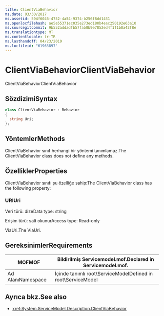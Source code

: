 ```yaml
---
title: ClientViaBehavior
ms.date: 03/30/2017
ms.assetid: 594f6046-4752-4a54-9374-b256f8dd1431
ms.openlocfilehash: ae5e55371ec035e273ed180b4eac250192e63a10
ms.sourcegitcommit: 9b552addadfb57fab0b9e7852ed4f1f1b8a42f8e
ms.translationtype: MT
ms.contentlocale: tr-TR
ms.lasthandoff: 04/23/2019
ms.locfileid: "61963897"
---
```

# <a name="clientviabehavior"></a><span data-ttu-id="4c202-102">ClientViaBehavior</span><span class="sxs-lookup"><span data-stu-id="4c202-102">ClientViaBehavior</span></span>
<span data-ttu-id="4c202-103">ClientViaBehavior</span><span class="sxs-lookup"><span data-stu-id="4c202-103">ClientViaBehavior</span></span>  
  
## <a name="syntax"></a><span data-ttu-id="4c202-104">Sözdizimi</span><span class="sxs-lookup"><span data-stu-id="4c202-104">Syntax</span></span>  
  
```csharp
class ClientViaBehavior : Behavior  
{  
  string Uri;  
};  
```  
  
## <a name="methods"></a><span data-ttu-id="4c202-105">Yöntemler</span><span class="sxs-lookup"><span data-stu-id="4c202-105">Methods</span></span>  
 <span data-ttu-id="4c202-106">ClientViaBehavior sınıf herhangi bir yöntemi tanımlamaz.</span><span class="sxs-lookup"><span data-stu-id="4c202-106">The ClientViaBehavior class does not define any methods.</span></span>  
  
## <a name="properties"></a><span data-ttu-id="4c202-107">Özellikler</span><span class="sxs-lookup"><span data-stu-id="4c202-107">Properties</span></span>  
 <span data-ttu-id="4c202-108">ClientViaBehavior sınıfı şu özelliğe sahip:</span><span class="sxs-lookup"><span data-stu-id="4c202-108">The ClientViaBehavior class has the following property:</span></span>  
  
### <a name="uri"></a><span data-ttu-id="4c202-109">URI</span><span class="sxs-lookup"><span data-stu-id="4c202-109">Uri</span></span>  
 <span data-ttu-id="4c202-110">Veri türü: dize</span><span class="sxs-lookup"><span data-stu-id="4c202-110">Data type: string</span></span>  
  
 <span data-ttu-id="4c202-111">Erişim türü: salt okunur</span><span class="sxs-lookup"><span data-stu-id="4c202-111">Access type: Read-only</span></span>  
  
 <span data-ttu-id="4c202-112">ViaUri.</span><span class="sxs-lookup"><span data-stu-id="4c202-112">The ViaUri.</span></span>  
  
## <a name="requirements"></a><span data-ttu-id="4c202-113">Gereksinimler</span><span class="sxs-lookup"><span data-stu-id="4c202-113">Requirements</span></span>  
  
|<span data-ttu-id="4c202-114">MOF</span><span class="sxs-lookup"><span data-stu-id="4c202-114">MOF</span></span>|<span data-ttu-id="4c202-115">Bildirilmiş Servicemodel.mof.</span><span class="sxs-lookup"><span data-stu-id="4c202-115">Declared in Servicemodel.mof.</span></span>|  
|---------|-----------------------------------|  
|<span data-ttu-id="4c202-116">Ad Alanı</span><span class="sxs-lookup"><span data-stu-id="4c202-116">Namespace</span></span>|<span data-ttu-id="4c202-117">İçinde tanımlı root\ServiceModel</span><span class="sxs-lookup"><span data-stu-id="4c202-117">Defined in root\ServiceModel</span></span>|  
  
## <a name="see-also"></a><span data-ttu-id="4c202-118">Ayrıca bkz.</span><span class="sxs-lookup"><span data-stu-id="4c202-118">See also</span></span>

- <xref:System.ServiceModel.Description.ClientViaBehavior>
